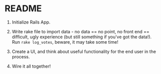 # README

1. Initialize Rails App.

2. Write rake file to import data - no data == no point, no front end == difficult, ugly experience (but still something if you've got the data!).  
Run `rake log_votes`, beware, it may take some time!

3. Create a UI, and think about useful functionality for the end user in the process.

4. Wire it all together!